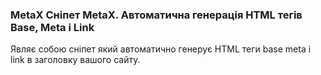 
<meta http-equiv="Content-Type" content="text/html; charset=utf-8">
<h3>MetaX Сніпет MetaX. Автоматична генерація HTML тегів Base, Meta і Link</h3>
Являє собою сніпет який автоматично генерує HTML теги base meta і link в заголовку вашого сайту.
